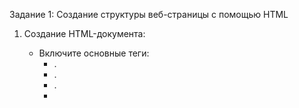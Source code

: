Задание 1: Создание структуры веб-страницы с помощью HTML

1. Создание HTML-документа:
   - Включите основные теги:
     - <!DOCTYPE html>.
     - <html>.
     - <head>.
     - <title>.
     - <body>.

2. Содержимое секции <body>:
   - Заголовок: Добавьте заголовок уровня 1 (<h1>), содержащий название вашей страницы.
   - Абзац: Вставьте абзац текста (<p>) с кратким описанием веб-страницы.
   - Список:
   - Создайте список (упорядоченный <ol> или неупорядоченный <ul>) из 3 пунктов с информацией на ваш выбор.
   - Изображение: Вставьте изображение (<img>), загруженное с внешнего источника или локально, добавив атрибут alt (альтернативный текст).
   - Гиперссылка: Добавьте гиперссылку (<a>), которая ведет на внешний сайт.

Задание 2: Оформление страницы с помощью CSS

1. Создание файла стилей:
   - Создайте файл style.css и подключите его к HTML-странице в секции <head> с помощью тега <link>.

2. Задание стилей для следующих элементов:
   - Цвет фона страницы.
   - Цвет текста заголовков и абзацев.
   - Шрифт заголовков и основного текста (можно использовать Google Fonts).
   - Измените внешний вид гиперссылок (цвет и эффект при наведении курсора).
   - Сделайте изображение адаптивным (чтобы оно изменяло размер при изменении ширины окна браузера).

#### Задание 3: Добавление интерактивности с помощью JavaScript

1. Добавление кнопки:
   - Создайте кнопку (<button>), которая будет выполнять простую функцию при нажатии.

2. Создание файла скриптов:
   - Создайте файл script.js и подключите его к HTML-документу в конце секции <body>.

3. Реализация функциональности:
   - При нажатии на кнопку должно появляться всплывающее alert-сообщение с приветствием.
   - Добавьте функционал, который изменяет размер изображения (например, увеличивает в 2 раза) при клике на него.

#### Дополнительное задание (по желанию)

1. Добавление формы:
   - Добавьте форму на страницу с полями для ввода имени, электронной почты и кнопкой "Отправить".

2. Проверка данных с помощью JavaScript:
   - Используйте JavaScript для проверки корректности введенных данных (например, проверьте, что поле электронной почты содержит символ "@").
